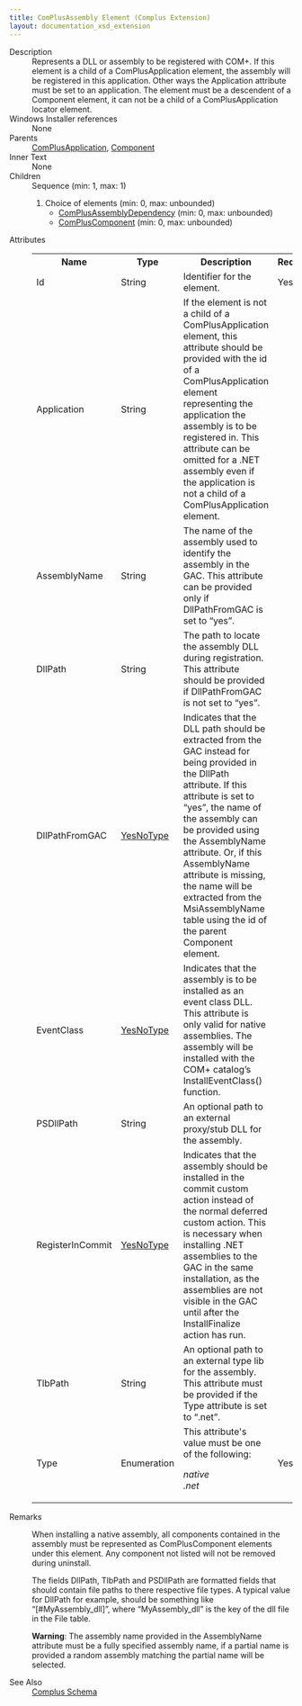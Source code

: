 ```yaml
---
title: ComPlusAssembly Element (Complus Extension)
layout: documentation_xsd_extension
---
```

<dl>
  <dt>Description</dt>
  <dd>         Represents a DLL or assembly to be registered with COM+. If         this element is a child of a ComPlusApplication element, the assembly will be         registered in this application. Other ways the Application attribute must be         set to an application. The element must be a descendent of a Component element,         it can not be a child of a ComPlusApplication locator element.       </dd>
  <dt>Windows Installer references</dt>
  <dd>None</dd>
  <dt>Parents</dt>
  <dd>
    <a href="../complus/complusapplication" class="extension">ComPlusApplication</a>, <a href="../component/">Component</a></dd>
  <dt>Inner Text</dt>
  <dd>None</dd>
  <dt>Children</dt>
  <dd>Sequence (min: 1, max: 1)<ol><li>Choice of elements (min: 0, max: unbounded)<ul><li><a href="../complus/complusassemblydependency" class="extension">ComPlusAssemblyDependency</a> (min: 0, max: unbounded)</li><li><a href="../complus/compluscomponent" class="extension">ComPlusComponent</a> (min: 0, max: unbounded)</li></ul></li></ol></dd>
  <dt>Attributes</dt>
  <dd>
    <table cellspacing="0" cellpadding="0" class="schema">
      <tr>
        <th width="15%">Name</th>
        <th width="15%">Type</th>
        <th width="65%">Description</th>
        <th width="15%">Required</th>
      </tr>
      <tr>
        <td>Id</td>
        <td>String</td>
        <td>           Identifier for the element.         </td>
        <td>Yes</td>
      </tr>
      <tr>
        <td>Application</td>
        <td>String</td>
        <td>           If the element is not a child of a ComPlusApplication           element, this attribute should be provided with the id of a ComPlusApplication           element representing the application the assembly is to be registered in.           This attribute can be omitted for a .NET assembly even if the application is           not a child of a ComPlusApplication element.         </td>
        <td>&nbsp;</td>
      </tr>
      <tr>
        <td>AssemblyName</td>
        <td>String</td>
        <td>           The name of the assembly used to identify the assembly in           the GAC. This attribute can be provided only if DllPathFromGAC is set to           “yes”.         </td>
        <td>&nbsp;</td>
      </tr>
      <tr>
        <td>DllPath</td>
        <td>String</td>
        <td>           The path to locate the assembly DLL during registration.           This attribute should be provided if DllPathFromGAC is not set to “yes”.         </td>
        <td>&nbsp;</td>
      </tr>
      <tr>
        <td>DllPathFromGAC</td>
        <td><a href="../complus/simple_type_yesnotype">YesNoType</a></td>
        <td>           Indicates that the DLL path should be extracted from the           GAC instead for being provided in the DllPath attribute. If this attribute is           set to “yes”, the name of the assembly can be provided using the AssemblyName           attribute. Or, if this AssemblyName attribute is missing, the name will be           extracted from the MsiAssemblyName table using the id of the parent Component           element.         </td>
        <td>&nbsp;</td>
      </tr>
      <tr>
        <td>EventClass</td>
        <td><a href="../complus/simple_type_yesnotype">YesNoType</a></td>
        <td>           Indicates that the assembly is to be installed as an event           class DLL. This attribute is only valid for native assemblies. The assembly           will be installed with the COM+ catalog’s InstallEventClass() function.         </td>
        <td>&nbsp;</td>
      </tr>
      <tr>
        <td>PSDllPath</td>
        <td>String</td>
        <td>           An optional path to an external proxy/stub DLL for the assembly.         </td>
        <td>&nbsp;</td>
      </tr>
      <tr>
        <td>RegisterInCommit</td>
        <td><a href="../complus/simple_type_yesnotype">YesNoType</a></td>
        <td>           Indicates that the assembly should be installed in the           commit custom action instead of the normal deferred custom action. This is           necessary when installing .NET assemblies to the GAC in the same           installation, as the assemblies are not visible in the GAC until after the           InstallFinalize action has run.         </td>
        <td>&nbsp;</td>
      </tr>
      <tr>
        <td>TlbPath</td>
        <td>String</td>
        <td>           An optional path to an external type lib for the assembly.           This attribute must be provided if the Type attribute is set to “.net”.         </td>
        <td>&nbsp;</td>
      </tr>
      <tr>
        <td>Type</td>
        <td>Enumeration</td>
        <td>This attribute's value must be one of the following:<dl><dt class="enumerationValue"><dfn>native</dfn></dt><dd></dd><dt class="enumerationValue"><dfn>.net</dfn></dt><dd></dd></dl></td>
        <td>Yes</td>
      </tr>
    </table>
  </dd>
  <dt>Remarks</dt>
  <dd><p>             When installing a native assembly, all components             contained in the assembly must be represented as ComPlusComponent elements             under this element. Any component not listed will not be removed during             uninstall.           </p><p>             The fields DllPath, TlbPath and PSDllPath are formatted             fields that should contain file paths to there respective file types. A typical             value for DllPath for example, should be something like “[#MyAssembly_dll]”,             where “MyAssembly_dll” is the key of the dll file in the File table.           </p><p><b>Warning</b>: The assembly name provided in the AssemblyName             attribute must be a fully specified assembly name, if a partial name is             provided a random assembly matching the partial name will be selected.           </p></dd>
  <dt>See Also</dt>
  <dd>
    <a href="../complus">Complus Schema</a>
  </dd>
</dl>
